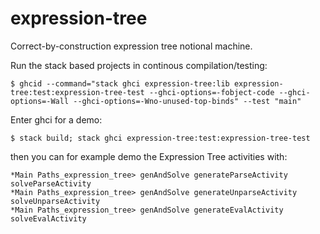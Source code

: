 # expression-tree

Correct-by-construction expression tree notional machine.

Run the stack based projects in continous compilation/testing:

```
$ ghcid --command="stack ghci expression-tree:lib expression-tree:test:expression-tree-test --ghci-options=-fobject-code --ghci-options=-Wall --ghci-options=-Wno-unused-top-binds" --test "main"
```

Enter ghci for a demo:

```
$ stack build; stack ghci expression-tree:test:expression-tree-test
```

then you can for example demo the Expression Tree activities with:

```
*Main Paths_expression_tree> genAndSolve generateParseActivity solveParseActivity
*Main Paths_expression_tree> genAndSolve generateUnparseActivity solveUnparseActivity
*Main Paths_expression_tree> genAndSolve generateEvalActivity solveEvalActivity
```

